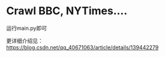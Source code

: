 # Crawl BBC, NYTimes....

运行main.py即可

更详细介绍见： https://blog.csdn.net/qq_40671063/article/details/139442279

